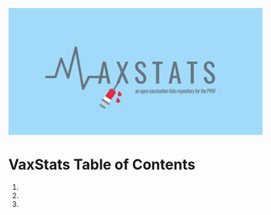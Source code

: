 ![VaxStats logo with accompanying text 'an open vaccination data repository for the PNW'][logo]

# VaxStats Table of Contents
1. 
2.
3.



[logo]: https://github.com/kthrog/VaxStats/blob/master/protocolReport/misc/VaxStats-logo-repo.png
